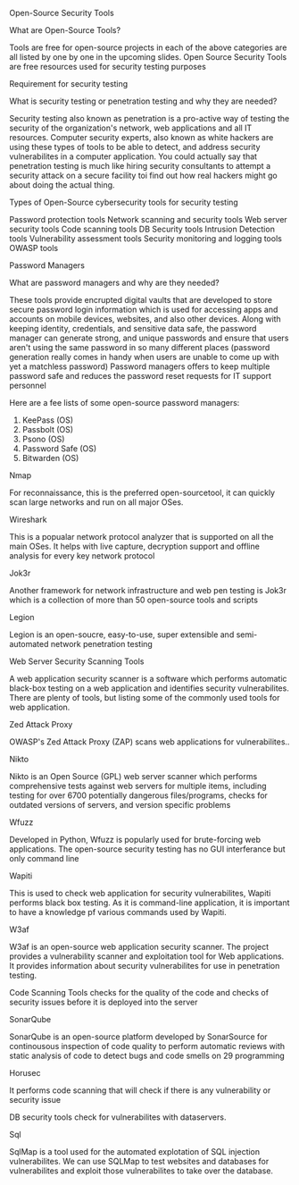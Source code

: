 Open-Source Security Tools


What are Open-Source Tools?
  
  Tools are free for open-source projects in each of the above categories are all listed by one by one in the upcoming slides.
  Open Source Security Tools are free resources used for security testing purposes
  
  
  Requirement for security testing
  
  What is security testing or penetration testing and why they are needed?
  
  Security testing also known as penetration is a pro-active way of testing the security of the organization's network, web applications and all IT resources.
  Computer security experts, also known as white hackers are using these types of tools to be able to detect, and address security vulnerabilites in a computer application.
  You could actually say that penetration testing is much like hiring security consultants to attempt a security attack on a secure facility toi find out how real hackers might go about doing the actual thing.
  
  
  
  
  Types of Open-Source cybersecurity tools for security testing
  
  Password protection tools
  Network scanning and security tools
  Web server security tools
  Code scanning tools
  DB Security tools
  Intrusion Detection tools
  Vulnerability assessment tools
  Security monitoring and logging tools
  OWASP tools
  
  
  Password Managers
  
  What are password managers and why are they needed?
  
  These tools provide encrupted digital vaults that are developed to store secure password login information which is used for accessing apps and accounts on mobile devices, websites, and also other devices.
  Along with keeping identity, credentials, and sensitive data safe, the password manager can generate strong, and unique passwords and ensure that users aren't using the same password in so many different places (password generation really comes in handy when users are unable to come up with yet a matchless password)
  Password managers offers to keep multiple password safe and reduces the password reset requests for IT support personnel
  
  Here are a fee lists of some open-source password managers:
  1. KeePass (OS)
  2. Passbolt (OS)
  3. Psono (OS)
  4. Password Safe (OS)
  5. Bitwarden (OS)
  
  
  
  Nmap
  
  For reconnaissance, this is the preferred open-sourcetool, it can quickly scan large networks and run on all major OSes.
  
  Wireshark
  
  This is a popualar network protocol analyzer that is supported on all the main OSes. It helps with live capture, decryption support and offline analysis for every key network protocol
  
  Jok3r
  
  Another framework for network infrastructure and web pen testing is Jok3r which is a collection of more than 50 open-source tools and scripts
  
  Legion
  
  Legion is an open-soucre, easy-to-use, super extensible and semi-automated network penetration testing
  
  
  
  Web Server Security Scanning Tools
  
  A web application security scanner is a software which performs automatic black-box testing on a web application and identifies security vulnerabilites. There are plenty of tools, but listing some of the commonly used tools for web application.
  
  Zed Attack Proxy
  
  OWASP's Zed Attack Proxy (ZAP) scans web applications for vulnerabilites..
  
  Nikto
  
  Nikto is an Open Source (GPL) web server scanner which performs comprehensive tests against web servers for multiple items, including testing for over 6700 potentially dangerous files/programs, checks for outdated versions of servers, and version specific problems
  
  Wfuzz 
  
  Developed in Python, Wfuzz is popularly used for brute-forcing web applications. The open-source security testing has no GUI interferance but only command line
  
  Wapiti
  
  This is used to check web application for security vulnerabilites, Wapiti performs black box testing. As it is command-line application, it is important to have a knowledge pf various commands used by Wapiti.
  
  W3af
  
  W3af is an open-source web application security scanner. The project provides a vulnerability scanner and exploitation tool for Web applications. It provides information about security vulnerabilites for use in penetration testing.
  
  
  
  
  
  
  Code Scanning Tools checks for the quality of the code and checks of security issues before it is deployed into the server
  
  SonarQube
  
  SonarQube is an open-source platform developed by SonarSource for continousous inspection of code quality to perform automatic reviews with static analysis of code to detect bugs and code smells on 29 programming
  
  Horusec
  
  It performs code scanning that will check if there is any vulnerability or security issue
  
  DB security tools check for vulnerabilites with dataservers.
  
  Sql
  
  SqlMap is a tool used for the automated explotation of SQL injection vulnerabilites. We can use SQLMap to test websites and databases for vulnerabilites and exploit those vulnerabilites to take over the database.
